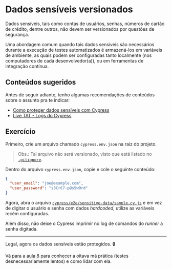 # Dados sensíveis versionados

Dados sensíveis, tais como contas de usuários, senhas, números de cartão de crédito, dentre outros, não devem ser versionados por questões de segurança.

Uma abordagem comum quando tais dados sensíveis são necessários durante a execução de testes automatizados é armazená-los em variáveis de ambiente, as quais podem ser configuradas tanto localmente (nos computadores de cada desenvolvedor(a)), ou em ferramentas de integração contínua.

## Conteúdos sugeridos

Antes de seguir adiante, tenho algumas recomendações de conteúdos sobre o assunto pra te indicar:

- [Como proteger dados sensíveis com Cypress](https://talkingabouttesting.com/2021/02/09/como-proteger-dados-sensiveis-com-cypress/)
- [Live TAT - Logs do Cypress](https://youtu.be/7cFM4CelOUc)

## Exercício

Primeiro, crie um arquivo chamado `cypress.env.json` na raiz do projeto.

> Obs.: Tal arquivo não será versionado, visto que está listado no [`.gitignore`](../.gitignore).

Dentro do arquivo `cypress.env.json`, copie e cole o seguinte conteúdo:

```json
{
  "user_email": "joe@example.com",
  "user_password": "s3Cr€7-p@s5w0rd"
}
```

Agora, abra o arquivo [`cypress/e2e/sensitive-data/sample.cy.js`](../cypress/e2e/sensitive-data/sample.cy.js) e em vez de digitar o usuário e senha com dados _hardcoded_, utilize as variáveis recém configuradas.

Além disso, não deixe o Cypress imprimir no log de comandos do _runner_ a senha digitada.

___

Legal, agora os dados sensíveis estão protegidos. 🔒

Vá para a [aula 8](./8.md) para conhecer a oitava má prática (testes desnecessariamente lentos) e como lidar com ela.
